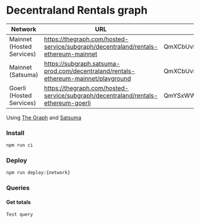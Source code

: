 # Decentraland Rentals graph

|Network|URL|Current|Previous|
|-|-|-|-|
|Mainnet (Hosted Services)|https://thegraph.com/hosted-service/subgraph/decentraland/rentals-ethereum-mainnet|QmXCbUvhaH7f21sTaD5VtX8ExShUvcCEfV2nPEntTWeAJw|QmZbvJTRbX6Ftzd85b1rmhuuNzbG2kumcKw1vrttiTm3Kg|
|Mainnet (Satsuma)|https://subgraph.satsuma-prod.com/decentraland/rentals-ethereum-mainnet/playground|QmXCbUvhaH7f21sTaD5VtX8ExShUvcCEfV2nPEntTWeAJw|QmZbvJTRbX6Ftzd85b1rmhuuNzbG2kumcKw1vrttiTm3Kg|
|Goerli (Hosted Services)|https://thegraph.com/hosted-service/subgraph/decentraland/rentals-ethereum-goerli|QmYSxWWZxtoHGMLTsgGsgSqqLWNoJV7dCGzh5k42WtT2Pc|QmPrRyB6npHxp1wqgsYiP4YYSYjjLujGPiDkcoBnjw8KVE|

Using [The Graph](https://thegraph.com) and [Satsuma](https://www.satsuma.xyz/)

### Install

```bash
npm run ci
```

### Deploy

```bash
npm run deploy:{network}
```

### Queries

#### Get totals

```typescript
Test query
```
